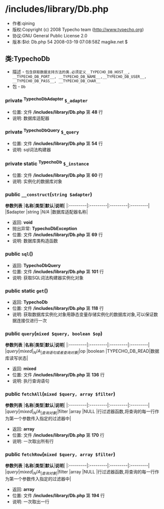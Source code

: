 # /includes/library/Db.php #
  * 作者:qining
  * 版权:Copyright (c) 2008 Typecho team (http://www.typecho.org)
  * 协议:GNU General Public License 2.0
  * 版本:$Id: Db.php 54 2008-03-19 07:08:58Z magike.net $

## 类:TypechoDb ##
  * 描述 - `包含获取数据支持方法的类.必须定义__TYPECHO_DB_HOST__, __TYPECHO_DB_PORT__, __TYPECHO_DB_NAME__,__TYPECHO_DB_USER__, __TYPECHO_DB_PASS__, __TYPECHO_DB_CHAR__`
  * 包 - `Db`

### private <sup>TypechoDbAdapter</sup> `$_adapter` ###
  * 位置: 文件 **/includes/library/Db.php** 第 **48** 行
  * 说明: 数据库适配器

### private <sup>TypechoDbQuery</sup> `$_query` ###
  * 位置: 文件 **/includes/library/Db.php** 第 **54** 行
  * 说明: sql词法构建器

### private static <sup>TypechoDb</sup> `$_instance` ###
  * 位置: 文件 **/includes/library/Db.php** 第 **60** 行
  * 说明: 实例化的数据库对象

### public `__construct`(`string $adapter`) ###
**参数列表**
|**名称**|**类型**|**默认**|**说明**|
|:---------|:---------|:---------|:---------|
|$adapter  |string    |_N/A_     |数据库适配器名称|

  * 返回: **void**
  * 抛出异常: **TypechoDbException**
  * 位置: 文件 **/includes/library/Db.php** 第 **69** 行
  * 说明: 数据库类构造函数

### public `sql`() ###
  * 返回: **TypechoDbQuery**
  * 位置: 文件 **/includes/library/Db.php** 第 **101** 行
  * 说明: 获取SQL词法构建器实例化对象

### public static `get`() ###
  * 返回: **TypechoDb**
  * 位置: 文件 **/includes/library/Db.php** 第 **118** 行
  * 说明: 获取数据库实例化对象用静态变量存储实例化的数据库对象,可以保证数据连接仅进行一次

### public `query`(`mixed $query, boolean $op`) ###
**参数列表**
|**名称**|**类型**|**默认**|**说明**|
|:---------|:---------|:---------|:---------|
|$query    |mixed     |_N/A_     |查询语句或者查询对象|
|$op       |boolean   |TYPECHO\_DB\_READ|数据库读写状态|

  * 返回: **mixed**
  * 位置: 文件 **/includes/library/Db.php** 第 **136** 行
  * 说明: 执行查询语句

### public `fetchAll`(`mixed $query, array $filter`) ###
**参数列表**
|**名称**|**类型**|**默认**|**说明**|
|:---------|:---------|:---------|:---------|
|$query    |mixed     |_N/A_     |查询对象|
|$filter   |array     |NULL      |行过滤器函数,将查询的每一行作为第一个参数传入指定的过滤器中|

  * 返回: **array**
  * 位置: 文件 **/includes/library/Db.php** 第 **170** 行
  * 说明: 一次取出所有行

### public `fetchRow`(`mixed $query, array $filter`) ###
**参数列表**
|**名称**|**类型**|**默认**|**说明**|
|:---------|:---------|:---------|:---------|
|$query    |mixed     |_N/A_     |查询对象|
|$filter   |array     |NULL      |行过滤器函数,将查询的每一行作为第一个参数传入指定的过滤器中|

  * 返回: **array**
  * 位置: 文件 **/includes/library/Db.php** 第 **194** 行
  * 说明: 一次取出一行